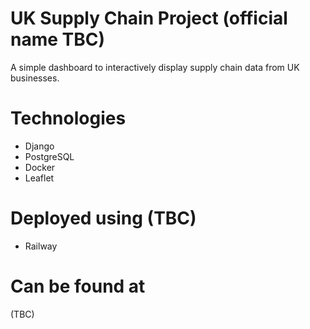 # UK Supply Chain Project (official name TBC)

A simple dashboard to interactively display supply chain data from UK businesses.

# Technologies

- Django
- PostgreSQL
- Docker
- Leaflet

# Deployed using (TBC)

- Railway


# Can be found at

(TBC)

